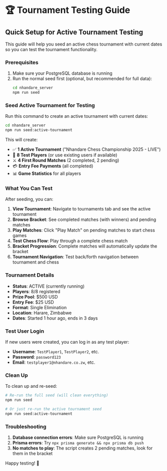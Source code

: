 # 🏆 Tournament Testing Guide

## Quick Setup for Active Tournament Testing

This guide will help you seed an active chess tournament with current dates so you can test the tournament functionality.

### Prerequisites

1. Make sure your PostgreSQL database is running
2. Run the normal seed first (optional, but recommended for full data):
   ```bash
   cd nhandare_server
   npm run seed
   ```

### Seed Active Tournament for Testing

Run this command to create an active tournament with current dates:

```bash
cd nhandare_server
npm run seed:active-tournament
```

This will create:

- ✅ **1 Active Tournament** ("Nhandare Chess Championship 2025 - LIVE")
- 👥 **8 Test Players** (or use existing users if available)
- ⚔️ **4 First Round Matches** (2 completed, 2 pending)
- 💳 **Entry Fee Payments** (all completed)
- 📊 **Game Statistics** for all players

### What You Can Test

After seeding, you can:

1. **View Tournament**: Navigate to tournaments tab and see the active tournament
2. **Browse Bracket**: See completed matches (with winners) and pending matches
3. **Play Matches**: Click "Play Match" on pending matches to start chess games
4. **Test Chess Flow**: Play through a complete chess match
5. **Bracket Progression**: Complete matches will automatically update the bracket
6. **Tournament Navigation**: Test back/forth navigation between tournament and chess

### Tournament Details

- **Status**: ACTIVE (currently running)
- **Players**: 8/8 registered
- **Prize Pool**: $500 USD
- **Entry Fee**: $25 USD
- **Format**: Single Elimination
- **Location**: Harare, Zimbabwe
- **Dates**: Started 1 hour ago, ends in 3 days

### Test User Login

If new users were created, you can log in as any test player:

- **Username**: `TestPlayer1`, `TestPlayer2`, etc.
- **Password**: `password123`
- **Email**: `testplayer1@nhandare.co.zw`, etc.

### Clean Up

To clean up and re-seed:

```bash
# Re-run the full seed (will clean everything)
npm run seed

# Or just re-run the active tournament seed
npm run seed:active-tournament
```

### Troubleshooting

1. **Database connection errors**: Make sure PostgreSQL is running
2. **Prisma errors**: Try `npx prisma generate && npx prisma db push`
3. **No matches to play**: The script creates 2 pending matches, look for them in the bracket

Happy testing! 🚀
